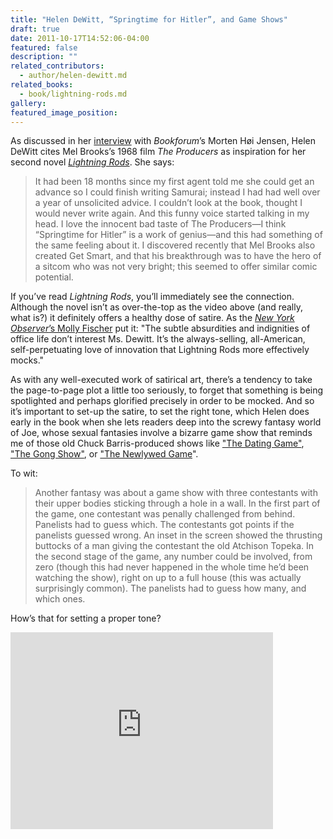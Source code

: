```yaml
---
title: "Helen DeWitt, “Springtime for Hitler”, and Game Shows"
draft: true
date: 2011-10-17T14:52:06-04:00
featured: false
description: ""
related_contributors:
  - author/helen-dewitt.md
related_books:
  - book/lightning-rods.md
gallery:
featured_image_position:
---
```


As discussed in her [interview](http://www.bookforum.com/index.php?pn=interview&id=8389) with _Bookforum_’s Morten Høi Jensen, Helen DeWitt cites Mel Brooks’s 1968 film _The Producers_ as inspiration for her second novel [_Lightning Rods_](http://ndbooks.com/book/lightning-rods). She says:

> It had been 18 months since my first agent told me she could get an advance so I could finish writing Samurai; instead I had had well over a year of unsolicited advice. I couldn’t look at the book, thought I would never write again. And this funny voice started talking in my head. I love the innocent bad taste of The Producers—I think “Springtime for Hitler” is a work of genius—and this had something of the same feeling about it. I discovered recently that Mel Brooks also created Get Smart, and that his breakthrough was to have the hero of a sitcom who was not very bright; this seemed to offer similar comic potential.

If you’ve read _Lightning Rods_, you’ll immediately see the connection. Although the novel isn’t as over-the-top as the video above (and really, what is?) it definitely offers a healthy dose of satire. As the [_New York Observer_’s Molly Fischer](http://www.observer.com/2011/10/sex-sells-helen-dewitt%E2%80%99s-new-novel-lightning-rods-gives-us-corporate-america-with-a-twist/) put it: "The subtle absurdities and indignities of office life don’t interest Ms. Dewitt. It’s the always-selling, all-American, self-perpetuating love of innovation that Lightning Rods more effectively mocks."

As with any well-executed work of satirical art, there’s a tendency to take the page-to-page plot a little too seriously, to forget that something is being spotlighted and perhaps glorified precisely in order to be mocked. And so it’s important to set-up the satire, to set the right tone, which Helen does early in the book when she lets readers deep into the screwy fantasy world of Joe, whose sexual fantasies involve a bizarre game show that reminds me of those old Chuck Barris-produced shows like ["The Dating Game"](http://www.youtube.com/watch?v=ALZz3vlIZiU), ["The Gong Show"](http://www.youtube.com/watch?v=IAsnN-J2Pxs&feature=related), or ["The Newlywed Game](http://www.youtube.com/watch?v=AoIRFJyI2jQ&feature=related)". 

To wit:

> Another fantasy was about a game show with three contestants with their upper bodies sticking through a hole in a wall. In the first part of the game, one contestant was penally challenged from behind. Panelists had to guess which. The contestants got points if the panelists guessed wrong. An inset in the screen showed the thrusting buttocks of a man giving the contestant the old Atchison Topeka. In the second stage of the game, any number could be involved, from zero (though this had never happened in the whole time he’d been watching the show), right on up to a full house (this was actually surprisingly common). The panelists had to guess how many, and which ones.

How’s that for setting a proper tone? 

<iframe width="420" height="315" src="http://www.youtube.com/embed/K08akOt2kuo" frameborder="0" allowfullscreen=""></iframe>
